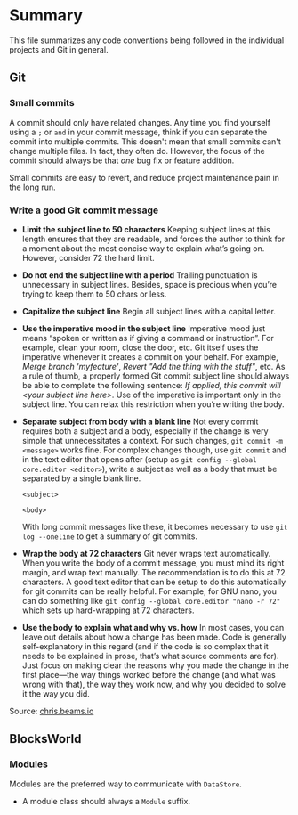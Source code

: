 # Summary
This file summarizes any code conventions being followed in the individual projects and Git in general.

## Git

### Small commits
A commit should only have related changes. Any time you find yourself using a `;` or `and` in your commit message, think if you can separate the commit into multiple commits. This doesn't mean that small commits can't change multiple files. In fact, they often do. However, the focus of the commit should always be that _one_ bug fix or feature addition.

Small commits are easy to revert, and reduce project maintenance pain in the long run.

### Write a good Git commit message

- **Limit the subject line to 50 characters** Keeping subject lines at this length ensures that they are readable, and forces the author to think for a moment about the most concise way to explain what’s going on. However, consider 72 the hard limit.

- **Do not end the subject line with a period** Trailing punctuation is unnecessary in subject lines. Besides, space is precious when you’re trying to keep them to 50 chars or less.

- **Capitalize the subject line** Begin all subject lines with a capital letter.

- **Use the imperative mood in the subject line** Imperative mood just means “spoken or written as if giving a command or instruction”. For example, clean your room, close the door, etc. Git itself uses the imperative whenever it creates a commit on your behalf. For example, _Merge branch 'myfeature'_, _Revert "Add the thing with the stuff"_, etc. As a rule of thumb, a properly formed Git commit subject line should always be able to complete the following sentence: _If applied, this commit will &lt;your subject line here&gt;_. Use of the imperative is important only in the subject line. You can relax this restriction when you’re writing the body.

- **Separate subject from body with a blank line** Not every commit requires both a subject and a body, especially if the change is very simple that unnecessitates a context. For such changes, `git commit -m <message>` works fine. For complex changes though, use `git commit` and in the text editor that opens after (setup as `git config --global core.editor <editor>`), write a subject as well as a body that must be separated by a single blank line.
  ```
  <subject>

  <body>
  ```
  With long commit messages like these, it becomes necessary to use `git log --oneline` to get a summary of git commits.


- **Wrap the body at 72 characters** Git never wraps text automatically. When you write the body of a commit message, you must mind its right margin, and wrap text manually. The recommendation is to do this at 72 characters. A good text editor that can be setup to do this automatically for git commits can be really helpful. For example, for GNU nano, you can do something like `git config --global core.editor "nano -r 72"` which sets up hard-wrapping at 72 characters.

- **Use the body to explain what and why vs. how** In most cases, you can leave out details about how a change has been made. Code is generally self-explanatory in this regard (and if the code is so complex that it needs to be explained in prose, that’s what source comments are for). Just focus on making clear the reasons why you made the change in the first place—the way things worked before the change (and what was wrong with that), the way they work now, and why you decided to solve it the way you did.

Source: [chris.beams.io](https://chris.beams.io/posts/git-commit/)

## BlocksWorld

### Modules
Modules are the preferred way to communicate with `DataStore`.
- A module class should always a `Module` suffix.
